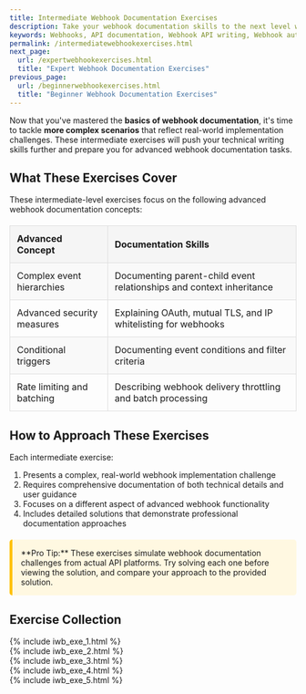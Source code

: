 ```yaml
---
title: Intermediate Webhook Documentation Exercises
description: Take your webhook documentation skills to the next level with our intermediate exercises. Learn to document complex event systems, security measures, conditional triggers, and rate-limiting with practical, hands-on examples.
keywords: Webhooks, API documentation, Webhook API writing, Webhook authentication, Webhook security, Webhook best practices, API writing exercises, API reference documentation, Webhook event handling, Webhook signature verification, API technical writing, Rate limiting, Conditional triggers, Webhook batch processing
permalink: /intermediatewebhookexercises.html
next_page:
  url: /expertwebhookexercises.html
  title: "Expert Webhook Documentation Exercises"
previous_page:
  url: /beginnerwebhookexercises.html
  title: "Beginner Webhook Documentation Exercises"
---
```


Now that you've mastered the **basics of webhook documentation**, it's time to tackle **more complex scenarios** that reflect real-world implementation challenges. These intermediate exercises will push your technical writing skills further and prepare you for advanced webhook documentation tasks.

## What These Exercises Cover

These intermediate-level exercises focus on the following advanced webhook documentation concepts:

<div class="feature-table">
<table>
  <tr>
    <th>Advanced Concept</th>
    <th>Documentation Skills</th>
  </tr>
  <tr>
    <td>Complex event hierarchies</td>
    <td>Documenting parent-child event relationships and context inheritance</td>
  </tr>
  <tr>
    <td>Advanced security measures</td>
    <td>Explaining OAuth, mutual TLS, and IP whitelisting for webhooks</td>
  </tr>
  <tr>
    <td>Conditional triggers</td>
    <td>Documenting event conditions and filter criteria</td>
  </tr>
  <tr>
    <td>Rate limiting and batching</td>
    <td>Describing webhook delivery throttling and batch processing</td>
  </tr>
</table>
</div>

## How to Approach These Exercises

Each intermediate exercise:

1. Presents a complex, real-world webhook implementation challenge
2. Requires comprehensive documentation of both technical details and user guidance
3. Focuses on a different aspect of advanced webhook functionality
4. Includes detailed solutions that demonstrate professional documentation approaches

<div class="note-box" markdown="1">
**Pro Tip:** These exercises simulate webhook documentation challenges from actual API platforms. Try solving each one before viewing the solution, and compare your approach to the provided solution.
</div>

## Exercise Collection

{% include iwb_exe_1.html %} <br>
{% include iwb_exe_2.html %} <br>
{% include iwb_exe_3.html %} <br>
{% include iwb_exe_4.html %} <br>
{% include iwb_exe_5.html %}

<style>
.info-box {
  background-color: #e3f2fd;
  border-left: 5px solid #2196F3;
  padding: 15px;
  margin: 20px 0;
  border-radius: 5px;
}

.note-box {
  background-color: #fff8e1;
  border-left: 5px solid #ffc107;
  padding: 15px;
  margin: 20px 0;
  border-radius: 5px;
}

.feature-table table {
  width: 100%;
  border-collapse: collapse;
  margin: 20px 0;
}

.feature-table th {
  background-color: #f5f5f5;
  border: 1px solid #ddd;
  padding: 12px;
  text-align: left;
}

.feature-table td {
  border: 1px solid #ddd;
  padding: 12px;
}

.feature-table tr:nth-child(even) {
  background-color: #f9f9f9;
}
</style>

